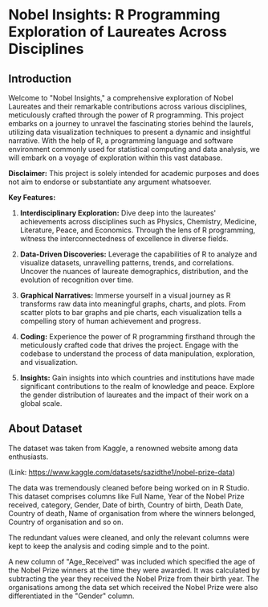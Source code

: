# Nobel Insights: R Programming Exploration of Laureates Across Disciplines
## Introduction
Welcome to "Nobel Insights," a comprehensive exploration of Nobel Laureates and their remarkable contributions across various disciplines, meticulously crafted through the power of R programming. This project embarks on a journey to unravel the fascinating stories behind the laurels, utilizing data visualization techniques to present a dynamic and insightful narrative. With the help of R, a programming language and software environment commonly used for statistical computing and data analysis, we will embark on a voyage of exploration within this vast database.

**Disclaimer:** This project is solely intended for academic purposes and does not aim to endorse or substantiate any argument whatsoever.

**Key Features:**

1) **Interdisciplinary Exploration:** Dive deep into the laureates' achievements across disciplines such as Physics, Chemistry, Medicine, Literature, Peace, and Economics. Through the lens of R programming, witness the interconnectedness of excellence in diverse fields.

2) **Data-Driven Discoveries:** Leverage the capabilities of R to analyze and visualize datasets, unravelling patterns, trends, and correlations. Uncover the nuances of laureate demographics, distribution, and the evolution of recognition over time.

3) **Graphical Narratives:** Immerse yourself in a visual journey as R transforms raw data into meaningful graphs, charts, and plots. From scatter plots to bar graphs and pie charts, each visualization tells a compelling story of human achievement and progress.

4) **Coding:** Experience the power of R programming firsthand through the meticulously crafted code that drives the project. Engage with the codebase to understand the process of data manipulation, exploration, and visualization. 

5) **Insights:** Gain insights into which countries and institutions have made significant contributions to the realm of knowledge and peace. Explore the gender distribution of laureates and the impact of their work on a global scale.

## About Dataset
The dataset was taken from Kaggle, a renowned website among data enthusiasts. 

(Link: https://www.kaggle.com/datasets/sazidthe1/nobel-prize-data)

The data was tremendously cleaned before being worked on in R Studio. This dataset comprises columns like Full Name, Year of the Nobel Prize received, category, Gender, Date of birth, Country of birth, Death Date, Country of death, Name of organisation from where the winners belonged,	Country of organisation and so on.

The redundant values were cleaned, and only the relevant columns were kept to keep the analysis and coding simple and to the point. 

A new column of "Age_Received" was included which specified the age of the Nobel Prize winners at the time they were awarded. It was calculated by subtracting the year they received the Nobel Prize from their birth year. The organisations among the data set which received the Nobel Prize were also differentiated in the "Gender" column.


